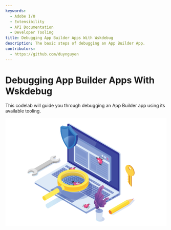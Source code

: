```yaml
---
keywords:
  - Adobe I/O
  - Extensibility
  - API Documentation
  - Developer Tooling
title: Debugging App Builder Apps With Wskdebug
description: The basic steps of debugging an App Builder App.
contributors:
  - https://github.com/duynguyen
---
```


# Debugging App Builder Apps With Wskdebug

This codelab will guide you through debugging an App Builder app using its available tooling.

![front-banner](assets/front-banner.png)